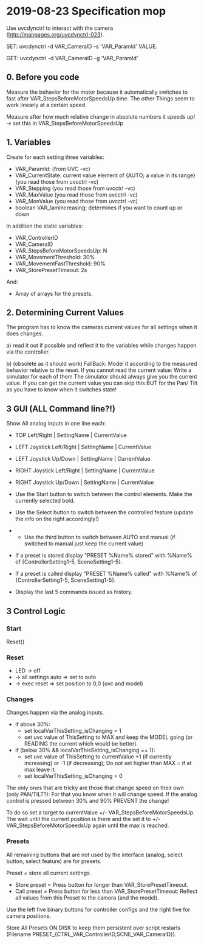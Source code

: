 # 2019-08-23 Specification mop

Use uvcdynctrl to interact with the camera (http://manpages.org/uvcdynctrl-023).

SET: uvcdynctrl -d VAR_CameraID -s 'VAR_ParamId' VALUE.

GET: uvcdynctrl -d VAR_CameraID -g 'VAR_ParamId'

## 0. Before you code
Measure the behavior for the motor because it automatically switches to fast after VAR_StepsBeforeMotorSpeedsUp time.
The other Things seem to work linearly at a certain speed.

Measure after how much relative change in absolute numbers it speeds up!
-> set this in VAR_StepsBeforeMotorSpeedsUp

## 1. Variables
Create for each setting three variables:

- VAR_ParamId: (from UVC -vc)
- VAR_CurrentState: current value element of {AUTO; a value in its range} (you read those from uvcctrl -vc)
- VAR_Stepping (you read those from uvcctrl -vc)
- VAR_MaxValue (you read those from uvcctrl -vc)
- VAR_MonValue (you read those from uvcctrl -vc)
- boolean VAR_IamIncreasing; determines if you want to count up or down

In addition the static variables:

- VAR_ControllerID
- VAR_CameraID
- VAR_StepsBeforeMotorSpeedsUp: N
- VAR_MovementThreshold: 30%
- VAR_MovementFastThreshold: 90%
- VAR_StorePresetTimeout: 2s

And:

- Array of arrays for the presets.

## 2. Determining Current Values
The program has to know the cameras current values for all settings when it does changes.

a) read it out if possible and reflect it to the variables while changes happen via the controller.

b) (obsolete as it should work) FallBack: Model it according to the measured behavior relative to the reset.
If you cannot read the current value:
Write a simulator for each of them The simulator should always give you the current value.
If you can get the current value you can skip this BUT for the Pan/ Tilt as you have to know when it switches state!

## 3 GUI (ALL Command line?!)
Show All analog inputs in one line each:

- TOP Left/Right | SettingName | CurrentValue
- LEFT Joystick Left/Right | SettingName | CurrentValue
- LEFT Joystick Up/Down | SettingName | CurrentValue
- RIGHT Joystick Left/Right | SettingName | CurrentValue
- RIGHT Joystick Up/Down | SettingName | CurrentValue

- Use the Start button to switch between the control elements. Make the currently selected bold.
- Use the Select button to switch between the controlled feature (update the info on the right accordingly!)
- - Use the third button to switch between AUTO and manual (if switched to manual just keep the current value)

- If a preset is stored display "PRESET %Name% stored"
with %Name% of {ControllerSetting1-5, SceneSetting1-5}.
- If a preset is called display "PRESET %Name% called"
with %Name% of {ControllerSetting1-5, SceneSetting1-5}.

- Display the last 5 commands issued as history.

## 3 Control Logic
### Start
Reset()

### Reset
- LED -> off
- -> all settings auto => set to auto
- -> exec reset => set position to 0,0 (uvc and model)

### Changes
Changes happen via the analog inputs.

- if above 30%:
  - set localVarThisSetting_isChanging = 1
  - set uvc value of ThisSetting to MAX and keep the MODEL going (or READING the current which would be better).
- if (below 30% && localVarThisSetting_isChanging == 1):
  - set uvc value of ThisSetting to currentValue +1 (if currently increasing) or -1 (if decreasing); Do not set higher than MAX = if at max leave it.
  - set localVarThisSetting_isChanging = 0
  
The only ones that are tricky are those that change speed on their own (only PAN/TILT?):
For that you know when it will change speed.
If the analog control is pressed between 30% and 90% PREVENT the change!

To do so set a target to currentValue +/- VAR_StepsBeforeMotorSpeedsUp.
The wait until the current position is there and the set it to +/- VAR_StepsBeforeMotorSpeedsUp again until the max is reached.

### Presets
All remaining buttons that are not used by the interface (analog, select button, select feature) are for presets.

Preset = store all current settings.

- Store preset = Press button for longer than VAR_StorePresetTimeout.
- Call preset = Press button for less than VAR_StorePresetTimeout:
Reflect all values from this Preset to the camera (and the model).

Use the left five binary buttons  for controller configs and the right five for camera positions.

Store All Presets ON DISK to keep them persistent over script restarts (Filename PRESET_{CTRL_VAR_ControllerID,SCNE_VAR_CameraID}).
